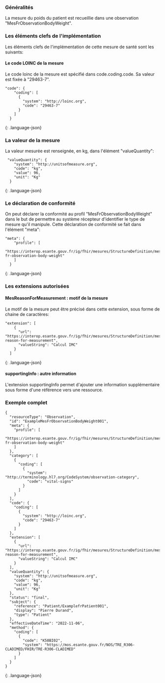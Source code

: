 
### Généralités
  
La mesure du poids du patient est recueillie dans une observation "MesFrObservationBodyWeight".
  
### Les éléments clefs de l'implémentation
  
Les éléments clefs de l'implémentation de cette mesure de santé sont les suivants:

#### Le code LOINC de la mesure

Le code loinc de la mesure est spécifié dans code.coding.code.
Sa valeur est fixée à "29463-7". 
  
~~~~~~~~
"code": {
    "coding": [
      {
        "system": "http://loinc.org",
        "code": "29463-7"
      }
    ]
  }
~~~~~~~~
{: .language-json}
  

### La valeur de la mesure

La valeur mesurée est renseignée, en kg, dans l'élément "valueQuantity":

~~~~~~~~
 "valueQuantity": {
    "system": "http://unitsofmeasure.org",
    "code": "kg",
    "value": 96,
    "unit": "Kg"
  }
~~~~~~~~
{: .language-json}
  
  
### Le déclaration de conformité

On peut déclarer la conformité au profil "MesFrObservationBodyWeight" dans le but de permettre au système récepteur d'identifier le type de mesure qu'il manipule.
Cette déclaration de conformité se fait dans l'élément "meta":

~~~~~~~~
"meta": {
    "profile": [
      "https://interop.esante.gouv.fr/ig/fhir/mesures/StructureDefinition/mesures-fr-observation-body-weight"
    ]
  }
~~~~~~~~
{: .language-json}
  
### Les extensions autorisées
  
#### MesReasonForMeasurement : motif de la mesure

Le motif de la mesure peut être précisé dans cette extension, sous forme de chaine de caractères:

~~~~~~~~
"extension": [
    {
      "url": "https://interop.esante.gouv.fr/ig/fhir/mesures/StructureDefinition/mesures-reason-for-measurement",
      "valueString": "Calcul IMC"
    }
  ]
~~~~~~~~
{: .language-json}
  

#### supportingInfo : autre information

L'extension supportingInfo permet d'ajouter une information supplémentaire sous forme d'une référence vers une ressource.

  
### Exemple complet
  
  
  
~~~~~~~~
{
  "resourceType": "Observation",
  "id": "ExampleMesFrObservationBodyWeight001",
  "meta": {
    "profile": [
      "https://interop.esante.gouv.fr/ig/fhir/mesures/StructureDefinition/mesures-fr-observation-body-weight"
    ]
  },
  "category": [
    {
      "coding": [
        {
          "system": "http://terminology.hl7.org/CodeSystem/observation-category",
          "code": "vital-signs"
        }
      ]
    }
  ],
  "code": {
    "coding": [
      {
        "system": "http://loinc.org",
        "code": "29463-7"
      }
    ]
  },
  "extension": [
    {
      "url": "https://interop.esante.gouv.fr/ig/fhir/mesures/StructureDefinition/mesures-reason-for-measurement",
      "valueString": "Calcul IMC"
    }
  ],
  "valueQuantity": {
    "system": "http://unitsofmeasure.org",
    "code": "kg",
    "value": 96,
    "unit": "Kg"
  },
  "status": "final",
  "subject": {
    "reference": "Patient/ExamplefrPatient001",
    "display": "Pierre Durand",
    "type": "Patient"
  },
  "effectiveDateTime": "2022-11-06",
  "method": {
    "coding": [
      {
        "code": "K50BI02",
        "system": "https://mos.esante.gouv.fr/NOS/TRE_R306-CLADIMED/FHIR/TRE-R306-CLADIMED"
      }
    ]
  }
}
~~~~~~~~
{: .language-json}
